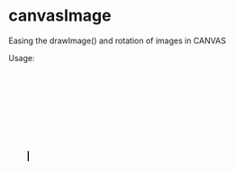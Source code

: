 canvasImage
===========

Easing the drawImage() and rotation of images in CANVAS

Usage:
<pre>
<!doctype html>
<html>
<head>
    <meta charset="UTF-8">
    <title>imageLoader Demo</title>
	<script src="imageLoader.js"></script>
    	
</head>
<body>
	<canvas id="display" width="300" height="300" style="border:1px solid black;"></canvas>
    <script>
        var canvas = document.getElementById("display"),
            frame = canvas.getContext("2d");          
        var shipInfo = {center:[45, 45], size:[90, 90],radius: 35,angle:45},
            shipImage = new Image(),
            pos=[canvas.width/2,canvas.height/2];
        shipImage.src = "double_ship.png";
		function draw(){

            frame.draw_image(shipImage,shipInfo.center,shipInfo.size,pos,shipInfo.size);
        }

		window.onload = function(){
            draw();
        };
	</script>
</body>
</html>
</pre>

